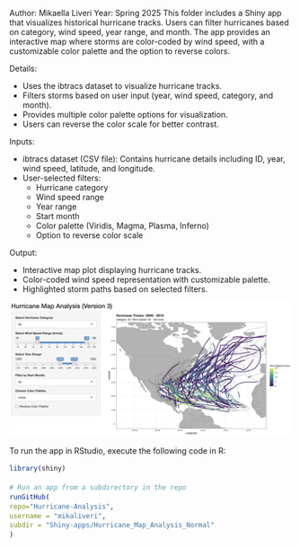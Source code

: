 Author: Mikaella Liveri
Year: Spring 2025
This folder includes a Shiny app that visualizes historical hurricane tracks. Users can filter hurricanes based on category, wind speed, year range, and month. The app provides an interactive map where storms are color-coded by wind speed, with a customizable color palette and the option to reverse colors.

Details:
- Uses the ibtracs dataset to visualize hurricane tracks.
- Filters storms based on user input (year, wind speed, category, and month).
- Provides multiple color palette options for visualization.
- Users can reverse the color scale for better contrast.

Inputs:
- ibtracs dataset (CSV file): Contains hurricane details including ID, year, wind speed, latitude, and longitude.
- User-selected filters:
  - Hurricane category
  - Wind speed range
  - Year range
  - Start month
  - Color palette (Viridis, Magma, Plasma, Inferno)
  - Option to reverse color scale

Output:
- Interactive map plot displaying hurricane tracks.
- Color-coded wind speed representation with customizable palette.
- Highlighted storm paths based on selected filters.

![](Map-Analysis-App-Normal.png)

To run the app in RStudio, execute the following code in R:

```r
library(shiny)

# Run an app from a subdirectory in the repo
runGitHub(
repo="Hurricane-Analysis",
username = "mikaliveri",
subdir = "Shiny-apps/Hurricane_Map_Analysis_Normal"
)